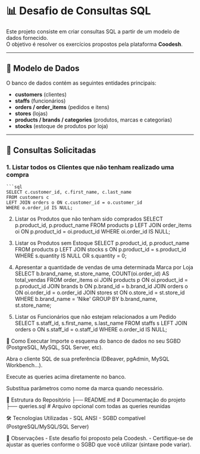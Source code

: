 # 📊 Desafio de Consultas SQL

Este projeto consiste em criar consultas SQL a partir de um modelo de dados fornecido.  
O objetivo é resolver os exercícios propostos pela plataforma **Coodesh**.

---

## 📌 Modelo de Dados
O banco de dados contém as seguintes entidades principais:
- **customers** (clientes)  
- **staffs** (funcionários)  
- **orders / order_items** (pedidos e itens)  
- **stores** (lojas)  
- **products / brands / categories** (produtos, marcas e categorias)  
- **stocks** (estoque de produtos por loja)  

---

## 📝 Consultas Solicitadas

### 1. Listar todos os Clientes que não tenham realizado uma compra
    ```sql
    SELECT c.customer_id, c.first_name, c.last_name
    FROM customers c
    LEFT JOIN orders o ON c.customer_id = o.customer_id
    WHERE o.order_id IS NULL;

2. Listar os Produtos que não tenham sido comprados
    SELECT p.product_id, p.product_name
    FROM products p
    LEFT JOIN order_items oi ON p.product_id = oi.product_id
    WHERE oi.order_id IS NULL;

3. Listar os Produtos sem Estoque
    SELECT p.product_id, p.product_name
    FROM products p
    LEFT JOIN stocks s ON p.product_id = s.product_id
    WHERE s.quantity IS NULL OR s.quantity = 0;

4. Apresentar a quantidade de vendas de uma determinada Marca por Loja
    SELECT b.brand_name,
        st.store_name,
        COUNT(oi.order_id) AS total_vendas
    FROM order_items oi
    JOIN products p ON oi.product_id = p.product_id
    JOIN brands b ON p.brand_id = b.brand_id
    JOIN orders o ON oi.order_id = o.order_id
    JOIN stores st ON o.store_id = st.store_id
    WHERE b.brand_name = 'Nike'
    GROUP BY b.brand_name, st.store_name;

5. Listar os Funcionários que não estejam relacionados a um Pedido
    SELECT s.staff_id, s.first_name, s.last_name
    FROM staffs s
    LEFT JOIN orders o ON s.staff_id = o.staff_id
    WHERE o.order_id IS NULL;

🚀 Como Executar
Importe o esquema do banco de dados no seu SGBD (PostgreSQL, MySQL, SQL Server, etc).

Abra o cliente SQL de sua preferência (DBeaver, pgAdmin, MySQL Workbench...).

Execute as queries acima diretamente no banco.

Substitua parâmetros como nome da marca quando necessário.

📂 Estrutura do Repositório
├── README.md   # Documentação do projeto
├── queries.sql # Arquivo opcional com todas as queries reunidas

🛠️ Tecnologias Utilizadas
    - SQL ANSI
    - SGBD compatível (PostgreSQL/MySQL/SQL Server)

📌 Observações
    - Este desafio foi proposto pela Coodesh.
    - Certifique-se de ajustar as queries conforme o SGBD que você utilizar (sintaxe pode variar).